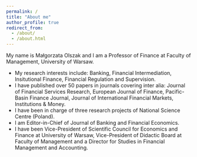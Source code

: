 ```yaml
---
permalink: /
title: "About me"
author_profile: true
redirect_from: 
  - /about/
  - /about.html
---
```


My name is Małgorzata Olszak and I am a Professor of Finance at Faculty of Management, University of Warsaw.  
* My research interests include: Banking, Financial Intermediation, Insitutional Finance, Financial Regulation and Supervision.
* I have published over 50 papers in journals covering inter alia: Journal of Financial Services Research, European Journal of Finance, Pacific-Basin Finance Journal,  Journal of International Financial Markets, Institutions & Money.
* I have been in charge of three research projects of National Science Centre (Poland).
* I am Editor-in-Chief of Journal of Banking and Financial Economics.
* I have been Vice-President of Scientific Council for Economics and Finance at University of Warsaw, Vice-President of Didactic Board at Faculty of Management and a Director for Studies in Financial Management and Accounting.  

